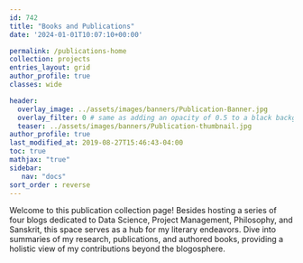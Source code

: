 ```yaml
---
id: 742    
title: "Books and Publications"
date: '2024-01-01T10:07:10+00:00'

permalink: /publications-home
collection: projects
entries_layout: grid
author_profile: true
classes: wide

header:
  overlay_image: ../assets/images/banners/Publication-Banner.jpg
  overlay_filter: 0 # same as adding an opacity of 0.5 to a black background
  teaser: ../assets/images/banners/Publication-thumbnail.jpg
author_profile: true
last_modified_at: 2019-08-27T15:46:43-04:00
toc: true
mathjax: "true"
sidebar:
   nav: "docs" 
sort_order : reverse   
---
```


Welcome to this publication collection page! Besides hosting a series of four blogs dedicated to Data Science, Project Management, Philosophy, and Sanskrit, this space  serves as a hub for my literary endeavors. Dive into summaries of my research, publications, and authored books, providing a holistic view of my contributions beyond the blogosphere.